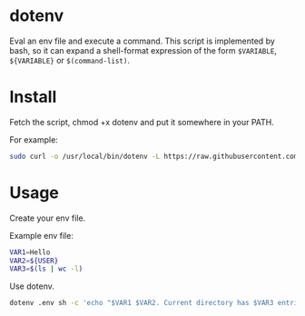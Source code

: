 # dotenv
Eval an env file and execute a command. This script is implemented by bash, so it can expand a shell-format expression of the form `$VARIABLE`, `${VARIABLE}` or `$(command-list)`.

# Install

Fetch the script, chmod +x dotenv and put it somewhere in your PATH.

For example:

```sh
sudo curl -o /usr/local/bin/dotenv -L https://raw.githubusercontent.com/ttakezawa/dotenv/master/dotenv && sudo chmod +x /usr/local/bin/dotenv
```

# Usage

Create your env file.

Example env file:

```sh
VAR1=Hello
VAR2=${USER}
VAR3=$(ls | wc -l)
```

Use dotenv.

```sh
dotenv .env sh -c 'echo "$VAR1 $VAR2. Current directory has $VAR3 entries."'
```
